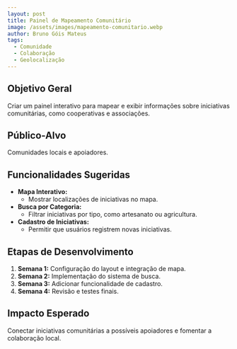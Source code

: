 ```yaml
---
layout: post
title: Painel de Mapeamento Comunitário
image: /assets/images/mapeamento-comunitario.webp
author: Bruno Góis Mateus
tags:
  - Comunidade
  - Colaboração
  - Geolocalização
---
```

## Objetivo Geral
Criar um painel interativo para mapear e exibir informações sobre iniciativas comunitárias, como cooperativas e associações.

## Público-Alvo
Comunidades locais e apoiadores.

## Funcionalidades Sugeridas
- **Mapa Interativo:**  
  - Mostrar localizações de iniciativas no mapa.  
- **Busca por Categoria:**  
  - Filtrar iniciativas por tipo, como artesanato ou agricultura.  
- **Cadastro de Iniciativas:**  
  - Permitir que usuários registrem novas iniciativas.  

## Etapas de Desenvolvimento
1. **Semana 1:** Configuração do layout e integração de mapa.  
2. **Semana 2:** Implementação do sistema de busca.  
3. **Semana 3:** Adicionar funcionalidade de cadastro.  
4. **Semana 4:** Revisão e testes finais.

## Impacto Esperado
Conectar iniciativas comunitárias a possíveis apoiadores e fomentar a colaboração local.

